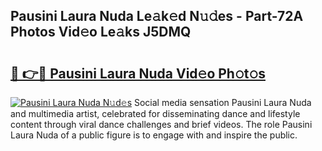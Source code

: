 ## Pausini Laura Nuda Le𝚊k𝚎d N𝚞𝚍es - Part-72A Photos Vid𝚎o Le𝚊ks J5DMQ

# <h2><a href="http://fbclgv.evod.top/?m=Pausini+Laura+Nuda">🔗 👉🔴 Pausini Laura Nuda Vid𝚎o Ph𝚘t𝚘s</a></h2>

[![Pausini Laura Nuda N𝚞d𝚎s](https://i.imgur.com/8V9OHl7.gif)](http://fbclgv.evod.top/?m=Pausini+Laura+Nuda)
Social media sensation Pausini Laura Nuda and multimedia artist, celebrated for disseminating dance and lifestyle content through viral dance challenges and brief videos. The role Pausini Laura Nuda of a public figure is to engage with and inspire the public. 
